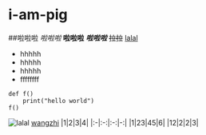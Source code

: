 # i-am-pig
##啦啦啦
*啦啦啦*
**啦啦啦**
***啦啦啦***
~~拉拉~~
<u>lalal</u>
- hhhhh
- hhhhh
- hhhhh
- ffffffff
```
def f()
	print("hello world")
f()
```
![lalal ](D:\私藏\-f8aa3a7e805b264.jpg)
[wangzhi](https://github.com/bingojiu/i-am-pig)
|1|2|3|4|
|:-|:-:|:-:|-:|
|1|23|45|6|
|12|2|2|3|
